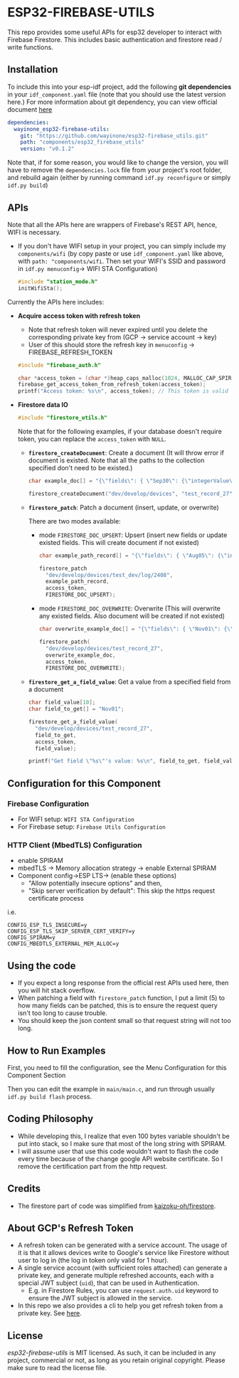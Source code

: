 # ESP32-FIREBASE-UTILS

This repo provides some useful APIs for esp32 developer to interact with Firebase Firestore.
This includes basic authentication and firestore read / write functions.

## Installation

To include this into your esp-idf project, add the following **git dependencies** in your `idf_component.yaml` file (note that you should use the latest version here.) For more information about git dependency, you can view official document [here](https://docs.espressif.com/projects/idf-component-manager/en/latest/reference/manifest_file.html#component-dependencies)

```yaml
dependencies:
  wayinone_esp32-firebase-utils:
    git: "https://github.com/wayinone/esp32-firebase_utils.git"
    path: "components/esp32_firebase_utils"
    version: "v0.1.2"
```

Note that, if for some reason, you would like to change the version, you will have to remove the `dependencies.lock` file from your project's root folder, and rebuild again (either by running command `idf.py reconfigure` or simply `idf.py build`)

## APIs

Note that all the APIs here are wrappers of Firebase's REST API, hence, WIFI is necessary. 
  * If you don't have WIFI setup in your project, you can simply include my `components/wifi` (by copy paste or use `idf_component.yaml` like above, with `path: "components/wifi`. Then set your WIFI's SSID and password in `idf.py menuconfig`-> WIFI STA Configuration)
  
    ```cpp
    #include "station_mode.h"
    initWifiSta();
    ```

Currently the APIs here includes:

* **Acquire access token with refresh token**
  * Note that refresh token will never expired until you delete the corresponding private key from (GCP -> service account -> key)
  * User of this should store the refresh key in `menuconfig` -> FIREBASE_REFRESH_TOKEN
  
  ```cpp
  #include "firebase_auth.h"

  char *access_token = (char *)heap_caps_malloc(1024, MALLOC_CAP_SPIRAM);
  firebase_get_access_token_from_refresh_token(access_token);
  printf("Access token: %s\n", access_token); // This token is valid for 1 hour
  ```

* **Firestore data IO**
  
  ```cpp
  #include "firestore_utils.h"
  ```

  Note that for the following examples, if your database doesn't require token, you can replace the `access_token` with `NULL`.
  * **`firestore_createDocument`**: Create a document (It will throw error if document is existed. Note that all the paths to the collection specified don't need to be existed.)
  
    ```cpp
    char example_doc[] = "{\"fields\": { \"Sep30\": {\"integerValue\": \"1000\"}}}";

    firestore_createDocument("dev/develop/devices", "test_record_27", example_doc, access_token);
    ```

  * **`firestore_patch`**: Patch a document (insert, update, or overwrite)
    
    There are two modes available:
    * mode `FIRESTORE_DOC_UPSERT`:  Upsert (insert new fields or update existed fields. This will create document if not existed)
  
      ```cpp
      char example_path_record[] = "{\"fields\": { \"Aug05\": {\"integerValue\": \"700\"}, \"Aug06\": {\"integerValue\": \"700\"}}}";

      firestore_patch
        "dev/develop/devices/test_dev/log/2408", 
        example_path_record, 
        access_token, 
        FIRESTORE_DOC_UPSERT);
      ```

    * mode `FIRESTORE_DOC_OVERWRITE`: Overwrite (This will overwrite any existed fields. Also document will be created if not existed)
  
      ```cpp
      char overwrite_example_doc[] = "{\"fields\": { \"Nov01\": {\"integerValue\": \"20\"}}}"; 

      firestore_patch(
        "dev/develop/devices/test_record_27", 
        overwrite_example_doc,
        access_token,
        FIRESTORE_DOC_OVERWRITE);
      ```

  * **`firestore_get_a_field_value`**: Get a value from a specified field from a document
  
    ```cpp
    char field_value[10];
    char field_to_get[] = "Nov01";
    
    firestore_get_a_field_value(
      "dev/develop/devices/test_record_27", 
      field_to_get, 
      access_token, 
      field_value);

    printf("Get field \"%s\"'s value: %s\n", field_to_get, field_value);
    ```

## Configuration for this Component

### Firebase Configuration

 * For WIFI setup: `WIFI STA Configuration`
 * For Firebase setup: `Firebase Utils Configuration`

### HTTP Client (MbedTLS) Configuration

* enable SPIRAM
* mbedTLS -> Memory allocation strategy -> enable External SPIRAM
* Component config->ESP LTS-> (enable these options) 
  * "Allow potentially insecure options" and then, 
  * "Skip server verification by default": This skip the https request certificate process

i.e.

```
CONFIG_ESP_TLS_INSECURE=y
CONFIG_ESP_TLS_SKIP_SERVER_CERT_VERIFY=y
CONFIG_SPIRAM=y
CONFIG_MBEDTLS_EXTERNAL_MEM_ALLOC=y
```

## Using the code

* If you expect a long response from the official rest APIs used here, then you will hit stack overflow.
* When patching a field with `firestore_patch` function, I put a limit (5) to how many fields can be patched, this is to ensure the request query isn't too long to cause trouble.
* You should keep the json content small so that request string will not too long. 

## How to Run Examples

First, you need to fill the configuration, see the Menu Configuration for this Component Section

Then you can edit the example in `main/main.c`, and run through usually `idf.py build flash` process.

## Coding Philosophy

* While developing this, I realize that even 100 bytes variable shouldn't be put into stack, so I make sure that most of the long string with SPIRAM.
* I will assume user that use this code wouldn't want to flash the code every time because of the change google API website certificate. So I remove the certification part from the http request.

## Credits

* The firestore part of code was simplified from [kaizoku-oh/firestore](https://github.com/kaizoku-oh).

## About GCP's Refresh Token

* A refresh token can be generated with a service account. The usage of it is that it allows devices write to Google's service like Firestore without user to log in (the log in token only valid for 1 hour).
* A single service account (with sufficient roles attached) can generate a private key, and generate multiple refreshed accounts, each with a special JWT subject (`uid`), that can be used in Authentication.
  * E.g. in Firestore Rules, you can use `request.auth.uid` keyword to ensure the JWT subject is allowed in the service.
* In this repo we also provides a cli to help you get refresh token from a private key. See [here](gcp_auth/README.md).


## License

*esp32-firebase-utils* is MIT licensed. As such, it can be included in any project, commercial or not, as long as you retain original copyright. Please make sure to read the license file.